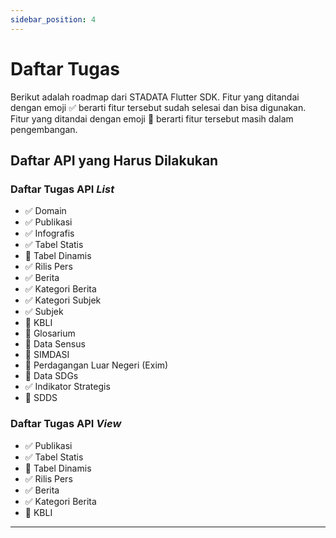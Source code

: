```yaml
---
sidebar_position: 4
---
```


# Daftar Tugas

Berikut adalah roadmap dari STADATA Flutter SDK. Fitur yang ditandai dengan emoji ✅ berarti fitur tersebut sudah selesai dan bisa digunakan. Fitur yang ditandai dengan emoji 🔄 berarti fitur tersebut masih dalam pengembangan.

## Daftar API yang Harus Dilakukan

### Daftar Tugas API _List_

- ✅ Domain
- ✅ Publikasi
- ✅ Infografis
- ✅ Tabel Statis
- 🔄 Tabel Dinamis
- ✅ Rilis Pers
- ✅ Berita
- ✅ Kategori Berita
- ✅ Kategori Subjek
- ✅ Subjek
- 🔄 KBLI
- 🔄 Glosarium
- 🔄 Data Sensus
- 🔄 SIMDASI
- 🔄 Perdagangan Luar Negeri (Exim)
- 🔄 Data SDGs
- ✅ Indikator Strategis
- 🔄 SDDS

### Daftar Tugas API _View_

- ✅ Publikasi
- ✅ Tabel Statis
- 🔄 Tabel Dinamis
- ✅ Rilis Pers
- ✅ Berita
- ✅ Kategori Berita
- 🔄 KBLI

---
